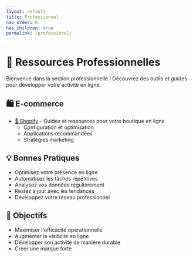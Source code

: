 ```yaml
---
layout: default
title: Professionnel
nav_order: 6
has_children: true
permalink: /professionel/
---
```


# 💼 Ressources Professionnelles

Bienvenue dans la section professionnelle ! Découvrez des outils et guides pour développer votre activité en ligne.

## 🛍️ E-commerce

- [🛒 Shopify](shopify/) - Guides et ressources pour votre boutique en ligne
  - Configuration et optimisation
  - Applications recommandées
  - Stratégies marketing

## 💡 Bonnes Pratiques

- Optimisez votre présence en ligne
- Automatisez les tâches répétitives
- Analysez vos données régulièrement
- Restez à jour avec les tendances
- Développez votre réseau professionnel

## 🎯 Objectifs

- Maximiser l'efficacité opérationnelle
- Augmenter la visibilité en ligne
- Développer son activité de manière durable
- Créer une marque forte

